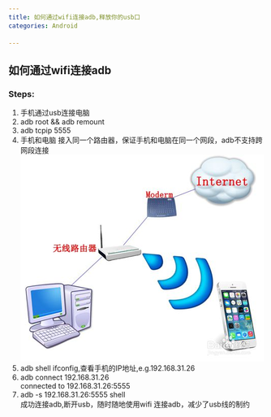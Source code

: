 ```yaml
---
title: 如何通过wifi连接adb,释放你的usb口
categories: Android

---
```


##  如何通过wifi连接adb

### Steps:
1. 手机通过usb连接电脑
2. adb root && adb remount
3. adb tcpip 5555
4. 手机和电脑 接入同一个路由器，保证手机和电脑在同一个网段，adb不支持跨网段连接
![connection](/images/posts/connection.jpg)
5. adb shell ifconfig,查看手机的IP地址,e.g.192.168.31.26  
6. adb connect 192.168.31.26  
     connected to 192.168.31.26:5555
7. adb -s 192.168.31.26:5555 shell    
成功连接adb,断开usb，随时随地使用wifi 连接adb，减少了usb线的制约
